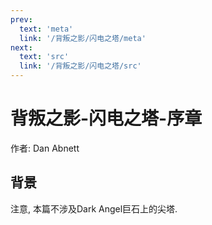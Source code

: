 ```yaml
---
prev:
  text: 'meta'
  link: '/背叛之影/闪电之塔/meta'
next:
  text: 'src'
  link: '/背叛之影/闪电之塔/src'
---
```


# 背叛之影-闪电之塔-序章

作者: Dan Abnett

## 背景

注意, 本篇不涉及Dark Angel巨石上的尖塔.
